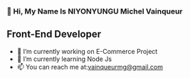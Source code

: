 ### 👋 Hi, My Name Is NIYONYUNGU Michel Vainqueur

## Front-End Developer

- 🔭 I’m currently working on E-Commerce Project
- 🌱 I’m currently learning Node Js
- 📫 You can reach me at:vainqueurmg@gmail.com

